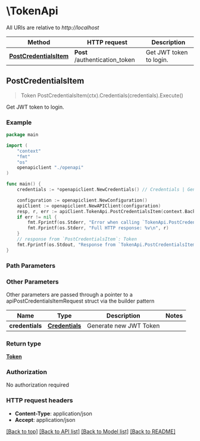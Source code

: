 # \TokenApi

All URIs are relative to *http://localhost*

Method | HTTP request | Description
------------- | ------------- | -------------
[**PostCredentialsItem**](TokenApi.md#PostCredentialsItem) | **Post** /authentication_token | Get JWT token to login.



## PostCredentialsItem

> Token PostCredentialsItem(ctx).Credentials(credentials).Execute()

Get JWT token to login.



### Example

```go
package main

import (
    "context"
    "fmt"
    "os"
    openapiclient "./openapi"
)

func main() {
    credentials := *openapiclient.NewCredentials() // Credentials | Generate new JWT Token (optional)

    configuration := openapiclient.NewConfiguration()
    apiClient := openapiclient.NewAPIClient(configuration)
    resp, r, err := apiClient.TokenApi.PostCredentialsItem(context.Background()).Credentials(credentials).Execute()
    if err != nil {
        fmt.Fprintf(os.Stderr, "Error when calling `TokenApi.PostCredentialsItem``: %v\n", err)
        fmt.Fprintf(os.Stderr, "Full HTTP response: %v\n", r)
    }
    // response from `PostCredentialsItem`: Token
    fmt.Fprintf(os.Stdout, "Response from `TokenApi.PostCredentialsItem`: %v\n", resp)
}
```

### Path Parameters



### Other Parameters

Other parameters are passed through a pointer to a apiPostCredentialsItemRequest struct via the builder pattern


Name | Type | Description  | Notes
------------- | ------------- | ------------- | -------------
 **credentials** | [**Credentials**](Credentials.md) | Generate new JWT Token | 

### Return type

[**Token**](Token.md)

### Authorization

No authorization required

### HTTP request headers

- **Content-Type**: application/json
- **Accept**: application/json

[[Back to top]](#) [[Back to API list]](../README.md#documentation-for-api-endpoints)
[[Back to Model list]](../README.md#documentation-for-models)
[[Back to README]](../README.md)

